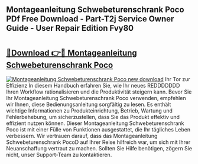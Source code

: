 ## Montageanleitung Schwebeturenschrank Poco PDf Free Download - Part-T2j Service Owner Guide - User Repair Edition Fvy80

# <h2><a href="http://df6vc6.blite.top/?on=Montageanleitung+Schwebeturenschrank+Poco">🔗Download 👉🔴 Montageanleitung Schwebeturenschrank Poco</a></h2>

[![Montageanleitung Schwebeturenschrank Poco new download](https://i.imgur.com/lujVjoI.png)](http://df6vc6.blite.top/?on=Montageanleitung+Schwebeturenschrank+Poco)
Ihr Tor zur Effizienz In diesem Handbuch erfahren Sie, wie Ihr neues REDDDDDDD Ihren Workflow rationalisieren und die Produktivität steigern kann. Bevor Sie Ihr Montageanleitung Schwebeturenschrank Poco verwenden, empfehlen wir Ihnen, diese Bedienungsanleitung sorgfältig zu lesen. Es enthält wichtige Informationen zu Produkteinrichtung, Betrieb, Wartung und Fehlerbehebung, um sicherzustellen, dass Sie das Produkt effektiv und effizient nutzen können. Dieser Montageanleitung Schwebeturenschrank Poco ist mit einer Fülle von Funktionen ausgestattet, die Ihr tägliches Leben verbessern. Wir vertrauen darauf, dass das Montageanleitung Schwebeturenschrank PocoD auf Ihrer Reise hilfreich war, um sich mit Ihrer Neuanschaffung vertraut zu machen. Sollten Sie Hilfe benötigen, zögern Sie nicht, unser Support-Team zu kontaktieren.
